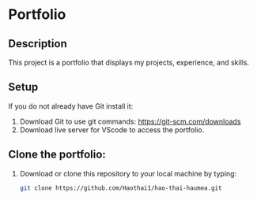 # Portfolio

## Description
This project is a portfolio that displays my projects, experience, and skills.

## Setup
If you do not already have Git install it:
1. Download Git to use git commands: https://git-scm.com/downloads
2. Download live server for VScode to access the portfolio.

## Clone the portfolio:
1. Download or clone this repository to your local machine by typing:
   ```sh
   git clone https://github.com/Haothai1/hao-thai-haumea.git
   ```
